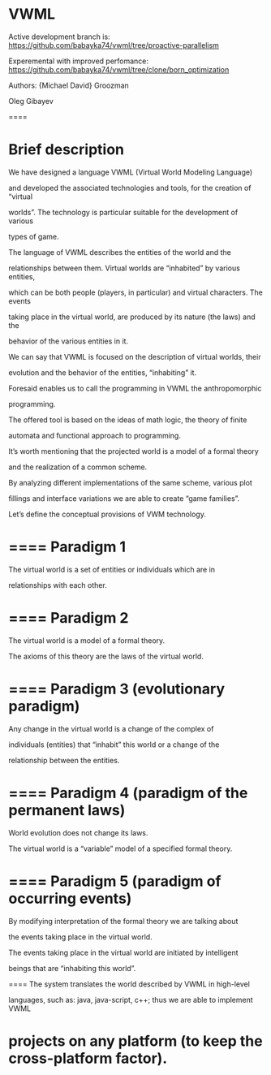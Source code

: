 VWML
====

Active development branch is: https://github.com/babayka74/vwml/tree/proactive-parallelism

Experemental with improved perfomance: https://github.com/babayka74/vwml/tree/clone/born_optimization 

Authors:
{Michael David} Groozman

Oleg Gibayev

====

Brief description
====
We have designed a language VWML (Virtual World Modeling Language)

and developed the associated technologies and tools, for the creation of “virtual 

worlds”.  The technology is particular suitable for the development of various 

types of game.

The language of VWML describes the entities of the world and the 

relationships between them. Virtual worlds are “inhabited” by various entities, 

which can be both people (players, in particular) and virtual characters. The events 

taking place in the virtual world, are produced by its nature (the laws) and the 

behavior of the various entities in it.

We can say that VWML is focused on the description of virtual worlds, their 

evolution and the behavior of the entities, “inhabiting” it. 

Foresaid enables us to call the programming in VWML the anthropomorphic 

programming.

The offered tool is based on the ideas of math logic, the theory of finite 

automata and functional approach to programming. 

It’s worth mentioning that the projected world is a model of a formal theory 

and the realization of a common scheme.

By analyzing different implementations of the same scheme, various plot 

fillings and interface variations we are able to create “game families”.

Let’s define the conceptual provisions of VWM technology. 

====
Paradigm 1
====
The virtual world is a set of entities or individuals which are in 

relationships with each other.

====
Paradigm 2
====
The virtual world is a model of a formal theory.

The axioms of this theory are the laws of the virtual world.

====
Paradigm 3 (evolutionary paradigm)
====
Any change in the virtual world is a change of the complex of 

individuals (entities) that “inhabit” this world or a change of the 

relationship between the entities.

====
Paradigm 4 (paradigm of the permanent laws)
====
World evolution does not change its laws. 

The virtual world is a “variable” model of a specified formal theory.

====
Paradigm 5 (paradigm of occurring events)
====
By modifying interpretation of the formal theory we are talking about 

the events taking place in the virtual world.

The events taking place in the virtual world are initiated by intelligent 

beings that are “inhabiting this world”.

====
The system translates the world described by VWML in high-level 

languages, such as: java, java-script, c++; thus we are able to implement VWML 

projects on any platform (to keep the cross-platform factor).
====
